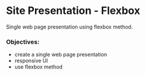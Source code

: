 
# Site Presentation - Flexbox

Single web page presentation using flexbox method.

### Objectives:
- create a single web page presentation
- responsive UI
- use flexbox method
